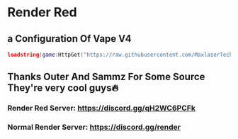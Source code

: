 # Render Red
## a Configuration Of Vape V4

```lua
loadstring(game:HttpGet("https://raw.githubusercontent.com/MaxlaserTechAlt/RenderRed/main/Installer.lua", true))()
```

## Thanks Outer And Sammz For Some Source They're very cool guys🔥
### Render Red Server: https://discord.gg/qH2WC6PCFk
### Normal Render Server: https://discord.gg/render
